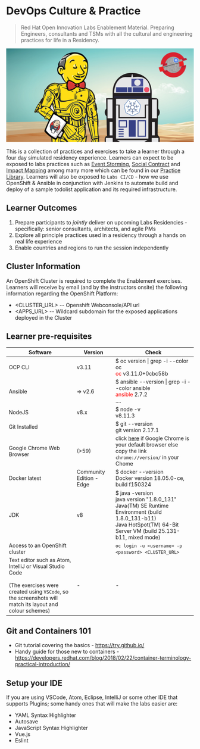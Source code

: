 # DevOps Culture & Practice
> Red Hat Open Innovation Labs Enablement Material. Preparing Engineers, consultants and TSMs with all the cultural and engineering practices for life in a Residency.

![jenkins-crio-ocp-star-wars-kubes](./images/jenkins-crio-ocp-star-wars-kubes.png)

This is a collection of practices and exercises to take a learner through a four day simulated residency experience. Learners can expect to be exposed to labs practices such as [Event Storming](https://rht-labs.github.io/practice-library/practices/event-storming/), [Social Contract](https://rht-labs.github.io/practice-library/practices/social-contract/) and [Impact Mapping](https://rht-labs.github.io/practice-library/practices/impact-mapping/) among many more which can be found in our [Practice Library](https://rht-labs.github.io/practice-library/). Learners will also be exposed to `Labs CI/CD` - how we use OpenShift & Ansible in conjunction with Jenkins to automate build and deploy of a sample todolist application and its required infrastructure.

## Learner Outcomes
1. Prepare participants to *jointly* deliver on upcoming Labs Residencies - specifically: senior consultants, architects, and agile PMs
2. Explore all principle practices used in a residency through a hands on real life experience
3. Enable countries and regions to run the session independently

## Cluster Information

An OpenShift Cluster is required to complete the Enablement exercises. Learners will receive by email (and by the instructors onsite) the following information regarding the OpenShift Platform:
 - <CLUSTER_URL> -- Openshift Webconsole/API url
 - <APPS_URL> -- Wildcard subdomain for the exposed applications deployed in the Cluster

## Learner pre-requisites
 | Software | Version | Check |
 | -------- | ------- | ----- |
 | OCP CLI | v3.11 | $ oc version &#124; grep -i --color oc  <br><span style="color:red">oc </span> v3.11.0+0cbc58b |
 | Ansible | => v2.6 | $ ansible --version &#124; grep -i --color ansible <br> <span style="color:red">ansible</span> 2.7.2 <br> .... <br>| 
 | NodeJS | v8.x | $ node -v <br> v8.11.3|
 | Git Installed | | $ git --version <br> git version 2.17.1|
 | Google Chrome Web Browser | (>59) | click [here](chrome://version/) if Google Chrome is your default browser else copy the link `chrome://version/` in your Chome |
 | Docker latest | Community Edition - Edge | $ docker --version <br> Docker version 18.05.0-ce, build f150324|
 | JDK | v8 | $ java -version <br>java version "1.8.0_131"<br>Java(TM) SE Runtime Environment (build 1.8.0_131-b11)<br>Java HotSpot(TM) 64-Bit Server VM (build 25.131-b11, mixed mode)|
 | Access to an OpenShift cluster | | `oc login -u <username> -p <password> <CLUSTER_URL>` |
 | Text editor such as Atom, IntelliJ or Visual Studio Code <br><br> (The exercises were created using `VSCode`, so the screenshots will match its layout and colour schemes) | - | - |

## Git and Containers 101
 - Git tutorial covering the basics - https://try.github.io/
 - Handy guide for those new to containers - https://developers.redhat.com/blog/2018/02/22/container-terminology-practical-introduction/

## Setup your IDE
If you are using VSCode, Atom, Eclipse, IntelliJ or some other IDE that supports Plugins; some handy ones that will make the labs easier are:
 - YAML Syntax Highlighter
 - Autosave
 - JavaScript Syntax Highlighter
 - Vue.js
 - Eslint
